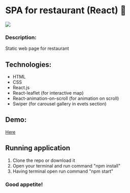 # SPA for restaurant (React) :spaghetti:

<img src="https://user-images.githubusercontent.com/102720711/187640321-d2f07bed-87c5-4cce-b33a-c1819b15090a.png"/> 

### Description: 
Static web page for restaurant

## Technologies: 
- HTML
- CSS
- React.js
- React-leaflet (for interactive map)
- React-animation-on-scroll (for animation on scroll)
- Swiper (for carousel gallery in evets section)</br>

## Demo: 
 [Here](https://blossomingiris.github.io/React-Website/)</br>

## Running application
1. Clone the repo or download it
2. Open your terminal and run command "npm install"
3. Having terminal open run command "npm start"

### Good appetite!
